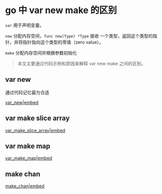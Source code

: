 # go 中 var new make 的区别

`var` 用于声明变量。

`new` 分配内存空间，`func new(Type) *Type` 接收 一个类型，返回这个类型的指针，并将指针指向这个类型的零值（zero value）。

`make` 分配内存空间并根据参数初始化 

> 本文主要通过代码示例和原因来解释 var new make 之间的区别。

## var new


通过代码记忆最为合适

[var_new|embed](./var_new/main.go)

## var make slice array 

[var_make_slice_array|embed](./var_make_slice_array/main.go)

## var make map

[var_make_map|embed](./var_make_map/main.go)

## make chan

[make_chan|embed](./make_chan/main.go)